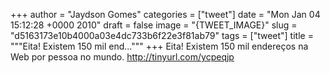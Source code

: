 
+++
author = "Jaydson Gomes"
categories = ["tweet"]
date = "Mon Jan 04 15:12:28 +0000 2010"
draft = false
image = "{TWEET_IMAGE}"
slug = "d5163173e10b4000a03e4dc733b6f22e3f81ab79"
tags = ["tweet"]
title = """Eita! Existem 150 mil end..."""
+++
Eita! Existem 150 mil endereços na Web por pessoa no mundo. http://tinyurl.com/ycpeqjp
